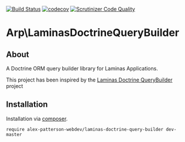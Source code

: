 [![Build Status](https://travis-ci.com/alex-patterson-webdev/laminas-doctrine-query-filter.svg?branch=master)](https://travis-ci.com/alex-patterson-webdev/laminas-doctrine-query-filter)
[![codecov](https://codecov.io/gh/alex-patterson-webdev/laminas-doctrine-query-filter/branch/master/graph/badge.svg)](https://codecov.io/gh/alex-patterson-webdev/laminas-doctrine-query-filter)
[![Scrutinizer Code Quality](https://scrutinizer-ci.com/g/alex-patterson-webdev/laminas-doctrine-query-filter/badges/quality-score.png?b=master)](https://scrutinizer-ci.com/g/alex-patterson-webdev/laminas-doctrine-query-filter/?branch=master)

# Arp\LaminasDoctrineQueryBuilder

## About

A Doctrine ORM query builder library for Laminas Applications. 

This project has been inspired by the [Laminas Doctrine QueryBuilder](https://github.com/laminas-api-tools/api-tools-doctrine-querybuilder) project

## Installation

Installation via [composer](https://getcomposer.org).

    require alex-patterson-webdev/laminas-doctrine-query-builder dev-master
